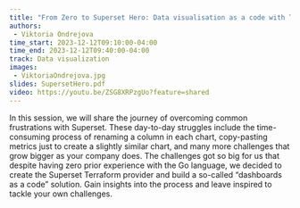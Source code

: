 ```yaml
---
title: "From Zero to Superset Hero: Data visualisation as a code with Terraform"
authors:
 - Viktoria Ondrejova
time_start: 2023-12-12T09:10:00-04:00
time_end: 2023-12-12T09:40:00-04:00
track: Data visualization
images:
 - ViktoriaOndrejova.jpg
slides: SupersetHero.pdf 
video: https://youtu.be/ZSG8XRPzgUo?feature=shared
---
```


In this session, we will share the journey of overcoming common frustrations with Superset. These day-to-day struggles include the time-consuming process of renaming a column in each chart, copy-pasting metrics just to create a slightly similar chart, and many more challenges that grow bigger as your company does. The challenges got so big for us that despite having zero prior experience with the Go language, we decided to create the Superset Terraform provider and build a so-called “dashboards as a code” solution. Gain insights into the process and leave inspired to tackle your own challenges.